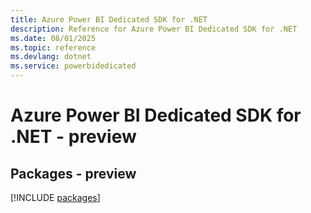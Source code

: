 ```yaml
---
title: Azure Power BI Dedicated SDK for .NET
description: Reference for Azure Power BI Dedicated SDK for .NET
ms.date: 08/01/2025
ms.topic: reference
ms.devlang: dotnet
ms.service: powerbidedicated
---
```

# Azure Power BI Dedicated SDK for .NET - preview
## Packages - preview
[!INCLUDE [packages](power-bi-dedicated-index.md)]
